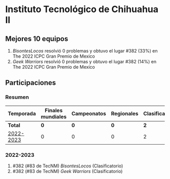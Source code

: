 # Instituto Tecnológico de Chihuahua II

## Mejores 10 equipos

1. _BisontesLocos_ resolvió 0 problemas y obtuvo el lugar #382 (33%) en The 2022 ICPC Gran Premio de Mexico
1. _Geek Warriors_ resolvió 0 problemas y obtuvo el lugar #382 (14%) en The 2022 ICPC Gran Premio de Mexico

## Participaciones

### Resumen

| Temporada | Finales mundiales | Campeonatos | Regionales | Clasificatorios | Equipos |
| --- | --- | --- | --- | --- | --- |
| **Total** | **0** | **0** | **0** | **2** | **2** |
| [2022-2023](#2022-2023) | 0 | 0 | 0 | 2 | 2 |

### 2022-2023

1. #382 (#83 de TecNM) _BisontesLocos_ (Clasificatorio)
1. #382 (#83 de TecNM) _Geek Warriors_ (Clasificatorio)



